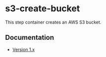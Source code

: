 # s3-create-bucket

This step container creates an AWS S3 bucket. 

## Documentation

* [Version 1.x](docs/v1.md)

